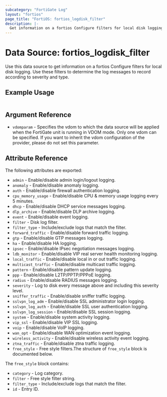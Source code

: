 ```yaml
---
subcategory: "FortiGate Log"
layout: "fortios"
page_title: "FortiOS: fortios_logdisk_filter"
description: |-
  Get information on a fortios Configure filters for local disk logging. Use these filters to determine the log messages to record according to severity and type.
---
```


# Data Source: fortios_logdisk_filter
Use this data source to get information on a fortios Configure filters for local disk logging. Use these filters to determine the log messages to record according to severity and type.


## Example Usage

```hcl

```

## Argument Reference

* `vdomparam` - Specifies the vdom to which the data source will be applied when the FortiGate unit is running in VDOM mode. Only one vdom can be specified. If you want to inherit the vdom configuration of the provider, please do not set this parameter.

## Attribute Reference

The following attributes are exported:

* `admin` - Enable/disable admin login/logout logging.
* `anomaly` - Enable/disable anomaly logging.
* `auth` - Enable/disable firewall authentication logging.
* `cpu_memory_usage` - Enable/disable CPU & memory usage logging every 5 minutes.
* `dhcp` - Enable/disable DHCP service messages logging.
* `dlp_archive` - Enable/disable DLP archive logging.
* `event` - Enable/disable event logging.
* `filter` - Disk log filter.
* `filter_type` - Include/exclude logs that match the filter.
* `forward_traffic` - Enable/disable forward traffic logging.
* `gtp` - Enable/disable GTP messages logging.
* `ha` - Enable/disable HA logging.
* `ipsec` - Enable/disable IPsec negotiation messages logging.
* `ldb_monitor` - Enable/disable VIP real server health monitoring logging.
* `local_traffic` - Enable/disable local in or out traffic logging.
* `multicast_traffic` - Enable/disable multicast traffic logging.
* `pattern` - Enable/disable pattern update logging.
* `ppp` - Enable/disable L2TP/PPTP/PPPoE logging.
* `radius` - Enable/disable RADIUS messages logging.
* `severity` - Log to disk every message above and including this severity level.
* `sniffer_traffic` - Enable/disable sniffer traffic logging.
* `sslvpn_log_adm` - Enable/disable SSL administrator login logging.
* `sslvpn_log_auth` - Enable/disable SSL user authentication logging.
* `sslvpn_log_session` - Enable/disable SSL session logging.
* `system` - Enable/disable system activity logging.
* `vip_ssl` - Enable/disable VIP SSL logging.
* `voip` - Enable/disable VoIP logging.
* `wan_opt` - Enable/disable WAN optimization event logging.
* `wireless_activity` - Enable/disable wireless activity event logging.
* `ztna_traffic` - Enable/disable ztna traffic logging.
* `free_style` - Free style filters.The structure of `free_style` block is documented below.

The `free_style` block contains:

* `category` - Log category.
* `filter` - Free style filter string.
* `filter_type` - Include/exclude logs that match the filter.
* `id` - Entry ID.
